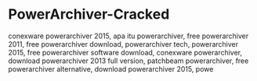# PowerArchiver-Cracked
conexware powerarchiver 2015, apa itu powerarchiver, free powerarchiver 2011, free powerarchiver download, powerarchiver tech, powerarchiver 2015, free powerarchiver software download, conexware powerarchiver, download powerarchiver 2013 full version, patchbeam powerarchiver, free powerarchiver alternative, download powerarchiver 2015, powe
